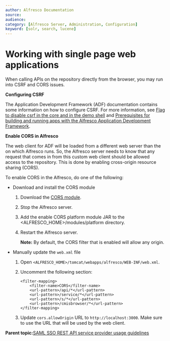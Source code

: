 ```yaml
---
author: Alfresco Documentation
source: 
audience: 
category: [Alfresco Server, Administration, Configuration]
keyword: [solr, search, lucene]
---
```


# Working with single page web applications

When calling APIs on the repository directly from the browser, you may run into CSRF and CORS issues.

**Configuring CSRF**

The Application Development Framework \(ADF\) documentation contains some information on how to configure CSRF. For more information, see [Flag to disable csrf in the core and in the demo shell](https://github.com/Alfresco/alfresco-ng2-components/issues/819) and [Prerequisites for building and running apps with the Alfresco Application Development Framework](https://github.com/Alfresco/alfresco-ng2-components/blob/f575bc5f61210b1ce233fbdda6ab9cb37814abed/PREREQUISITES.md).

**Enable CORS in Alfresco**

The web client for ADF will be loaded from a different web server than the on which Alfresco runs. So, the Alfresco server needs to know that any request that comes in from this custom web client should be allowed access to the repository. This is done by enabling cross-origin resource sharing \(CORS\).

To enable CORS in the Alfresco, do one of the following:

-   Download and install the CORS module
    1.  Download the [CORS module](https://artifacts.alfresco.com/nexus/repository/releases/org/alfresco/enablecors/1.0/enablecors-1.0.jar).
    2.  Stop the Alfresco server.
    3.  Add the enable CORS platform module JAR to the <ALFRESCO\_HOME\>/modules/platform directory.
    4.  Restart the Alfresco server.

        **Note:** By default, the CORS filter that is enabled will allow any origin.

-   Manually update the `web.xml` file
    1.  Open `<ALFRESCO_HOME>/tomcat/webapps/alfresco/WEB-INF/web.xml`.
    2.  Uncomment the following section:

        ```
        <filter-mapping>
            <filter-name>CORS</filter-name>
            <url-pattern>/api/*</url-pattern>
            <url-pattern>/service/*</url-pattern>
            <url-pattern>/s/*</url-pattern>
            <url-pattern>/cmisbrowser/*</url-pattern>
        </filter-mapping>
        ```

    3.  Update `cors.allowOrigin` URL to `http://localhost:3000`. Make sure to use the URL that will be used by the web client.

**Parent topic:**[SAML SSO REST API service provider usage guidelines](../concepts/develop-saml.md)

